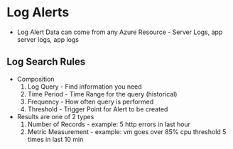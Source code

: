 # Log Alerts

- Log Alert Data can come from any Azure Resource - Server Logs, app server logs, app logs


## Log Search Rules
- Composition  
  1) Log Query - Find information you need   
  2) Time Period - Time Range for the query (historical)  
  3) Frequency - How often query is performed  
  4) Threshold - Trigger Point for Alert to be created  
- Results are one of 2 types  
  1) Number of Records - example: 5 http errors in last hour
  2) Metric Measurement - example: vm goes over 85% cpu threshold 5 times in last 10 min

